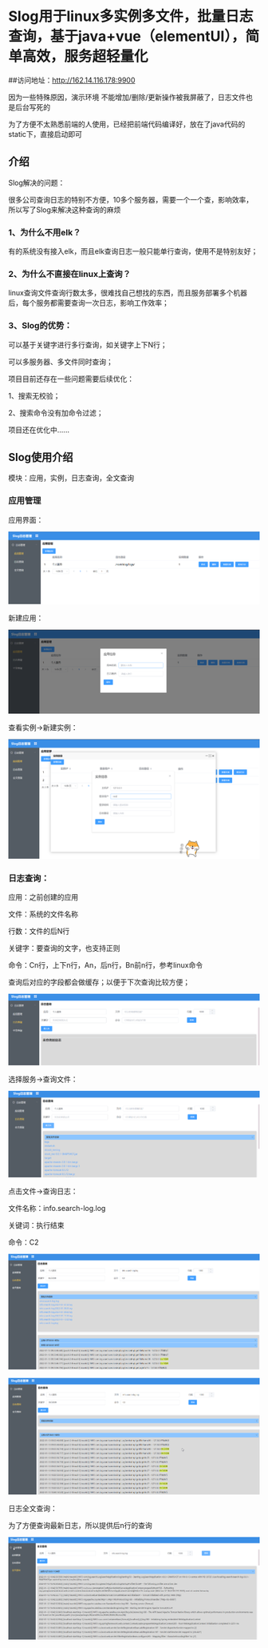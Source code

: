 # Slog用于linux多实例多文件，批量日志查询，基于java+vue（elementUI），简单高效，服务超轻量化

##访问地址：http://162.14.116.178:9900

因为一些特殊原因，演示环境 不能增加/删除/更新操作被我屏蔽了，日志文件也是后台写死的

为了方便不太熟悉前端的人使用，已经把前端代码编译好，放在了java代码的static下，直接启动即可
## 介绍
Slog解决的问题：

很多公司查询日志的特别不方便，10多个服务器，需要一个一个查，影响效率，所以写了Slog来解决这种查询的麻烦

### 1、为什么不用elk？

有的系统没有接入elk，而且elk查询日志一般只能单行查询，使用不是特别友好；

### 2、为什么不直接在linux上查询？

linux查询文件查询行数太多，很难找自己想找的东西，而且服务部署多个机器后，每个服务都需要查询一次日志，影响工作效率；

### 3、Slog的优势：

可以基于关键字进行多行查询，如关键字上下N行；

可以多服务器、多文件同时查询；


项目目前还存在一些问题需要后续优化：

1、搜索无校验；

2、搜索命令没有加命令过滤；

项目还在优化中......

## Slog使用介绍

模块：应用，实例，日志查询，全文查询
### 应用管理

应用界面：

![image-20211227213638969](README.assets/image-20211227213638969.png)

新建应用：

![image-20211227213705501](README.assets/image-20211227213705501.png)

查看实例->新建实例：

![image-20211227213754440](README.assets/image-20211227213754440.png)

### 日志查询：

应用：之前创建的应用

文件：系统的文件名称

行数：文件的后N行

关键字：要查询的文字，也支持正则

命令：Cn行，上下n行，An，后n行，Bn前n行，参考linux命令

查询后对应的字段都会做缓存；以便于下次查询比较方便；

![image-20211227213922298](README.assets/image-20211227213922298.png)

选择服务->查询文件：

![image-20211227214055143](README.assets/image-20211227214055143.png)

点击文件->查询日志：

文件名称：info.search-log.log

关键词：执行结束

命令：C2

![image-20211227214217599](README.assets/image-20211227214217599.jpg)

![image-20211227214125935](README.assets/image-20211227214125935.jpg)

日志全文查询：

为了方便查询最新日志，所以提供后n行的查询

![image-20211227214217590](README.assets/image-20211227214217590.jpg)

